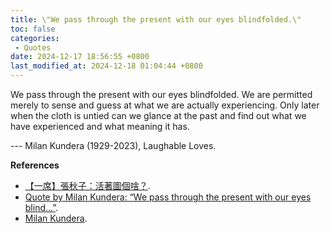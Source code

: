 ```yaml
---
title: \"We pass through the present with our eyes blindfolded.\"
toc: false
categories:
 - Quotes
date: 2024-12-17 18:56:55 +0800
last_modified_at: 2024-12-18 01:04:44 +0800
---
```


<div class="quote--left" markdown="1">

We pass through the present with our eyes blindfolded. We are permitted merely to sense and guess at what we are actually experiencing. Only later when the cloth is untied can we glance at the past and find out what we have experienced and what meaning it has.

--- Milan Kundera (1929-2023), Laughable Loves.

</div>

**References**

- [【一席】張秋子：活著圖個啥？](https://www.youtube.com/watch?v=X88qP0s1OI4).
- [Quote by Milan Kundera: “We pass through the present with our eyes blind...”](https://www.goodreads.com/quotes/158239-we-pass-through-the-present-with-our-eyes-blindfolded-we).
- [Milan Kundera](https://en.wikipedia.org/wiki/Milan_Kundera).